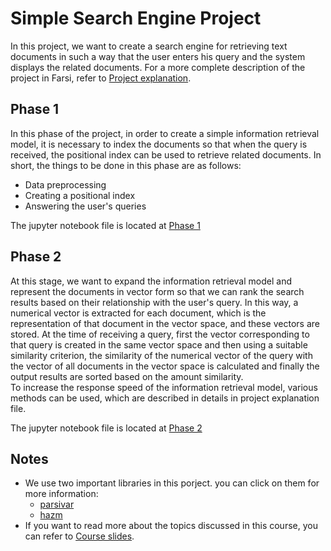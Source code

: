 # Simple Search Engine Project  
In this project, we want to create a search engine for retrieving text documents in such a way that the user enters his query and the system displays the related documents. For a more complete description of the project in Farsi, refer to [Project explanation](https://github.com/Mahdi-Rahmani/Search-Engine/tree/main/Project%20explanation).

## Phase 1  
In this phase of the project, in order to create a simple information retrieval model, it is necessary to index the documents so that when the query is received, the positional index can be used to retrieve related documents. In short, the things to be done in this phase are as follows:  
- Data preprocessing 
- Creating a positional index 
- Answering the user's queries 

The jupyter notebook file is located at [Phase 1](https://github.com/Mahdi-Rahmani/Search-Engine/blob/main/Phase%201/IR_Phase1.ipynb) 
 
## Phase 2 
At this stage, we want to expand the information retrieval model and represent the documents in vector form so that we can rank the search results based on their relationship with the user's query. In this way, a numerical vector is extracted for each document, which is the representation of that document in the vector space, and these vectors are stored. At the time of receiving a query, first the vector corresponding to that query is created in the same vector space and then using a suitable similarity criterion, the similarity of the numerical vector of the query with the vector of all documents in the vector space is calculated and finally the output results are sorted based on the amount similarity.  
To increase the response speed of the information retrieval model, various methods can be used, which are described in details in project explanation file. 
 
The jupyter notebook file is located at [Phase 2](https://github.com/Mahdi-Rahmani/Search-Engine/blob/main/Phase%202/IR_Phase2.ipynb) 

## Notes 
- We use two important libraries in this porject. you can click on them for more information: 
  - [parsivar](https://github.com/ICTRC/Parsivar) 
  - [hazm](https://github.com/roshan-research/hazm) 
- If you want to read more about the topics discussed in this course, you can refer to [Course slides](https://github.com/Mahdi-Rahmani/Search-Engine/tree/main/Course%20slides).
